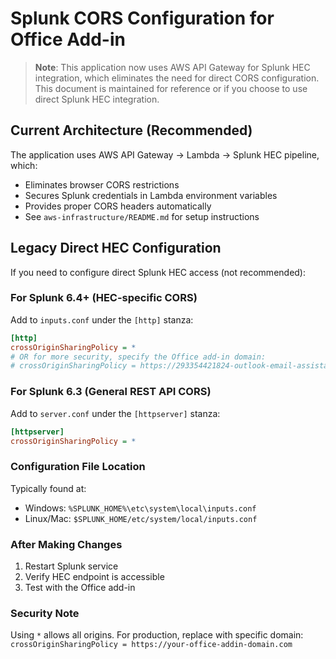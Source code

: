 # Splunk CORS Configuration for Office Add-in

> **Note**: This application now uses AWS API Gateway for Splunk HEC integration, which eliminates the need for direct CORS configuration. This document is maintained for reference or if you choose to use direct Splunk HEC integration.

## Current Architecture (Recommended)

The application uses AWS API Gateway → Lambda → Splunk HEC pipeline, which:
- Eliminates browser CORS restrictions
- Secures Splunk credentials in Lambda environment variables
- Provides proper CORS headers automatically
- See `aws-infrastructure/README.md` for setup instructions

## Legacy Direct HEC Configuration

If you need to configure direct Splunk HEC access (not recommended):

### For Splunk 6.4+ (HEC-specific CORS)

Add to `inputs.conf` under the `[http]` stanza:

```ini
[http]
crossOriginSharingPolicy = *
# OR for more security, specify the Office add-in domain:
# crossOriginSharingPolicy = https://293354421824-outlook-email-assistant-prod.s3.us-east-1.amazonaws.com
```

### For Splunk 6.3 (General REST API CORS)

Add to `server.conf` under the `[httpserver]` stanza:

```ini
[httpserver]
crossOriginSharingPolicy = *
```

### Configuration File Location

Typically found at:
- Windows: `%SPLUNK_HOME%\etc\system\local\inputs.conf`
- Linux/Mac: `$SPLUNK_HOME/etc/system/local/inputs.conf`

### After Making Changes

1. Restart Splunk service
2. Verify HEC endpoint is accessible
3. Test with the Office add-in

### Security Note

Using `*` allows all origins. For production, replace with specific domain:
`crossOriginSharingPolicy = https://your-office-addin-domain.com`
